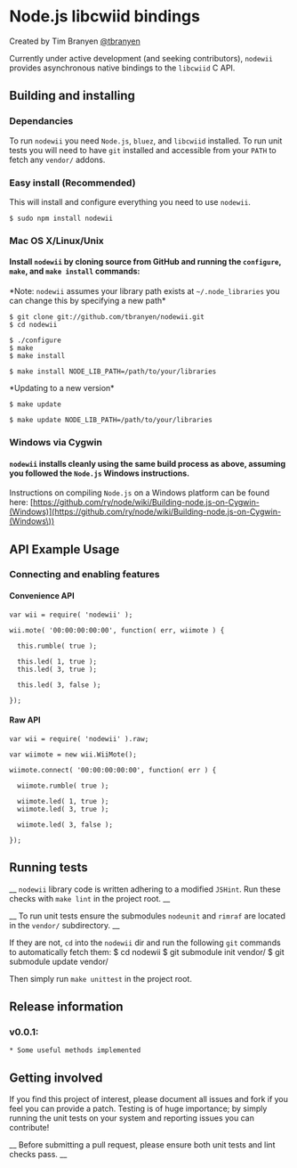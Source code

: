 Node.js libcwiid bindings
=======================

Created by Tim Branyen [@tbranyen](http://twitter.com/tbranyen)

Currently under active development (and seeking contributors), `nodewii` provides asynchronous native bindings to the `libcwiid` C API.

Building and installing
-----------------------

### Dependancies ###
To run `nodewii` you need `Node.js`, `bluez`, and `libcwiid` installed. To run unit tests you will need to have `git` installed and accessible from your `PATH` to fetch any `vendor/` addons. 

### Easy install (Recommended) ###
This will install and configure everything you need to use `nodewii`.

    $ sudo npm install nodewii

### Mac OS X/Linux/Unix ###

#### Install `nodewii` by cloning source from __GitHub__ and running the `configure`, `make`, and `make install` commands: ####
\*Note: `nodewii` assumes your library path exists at `~/.node_libraries` you can change this by specifying a new path\*
    
    $ git clone git://github.com/tbranyen/nodewii.git
    $ cd nodewii

    $ ./configure
    $ make
    $ make install
    
    $ make install NODE_LIB_PATH=/path/to/your/libraries

\*Updating to a new version\*

    $ make update

    $ make update NODE_LIB_PATH=/path/to/your/libraries

### Windows via Cygwin ###

#### `nodewii` installs cleanly using the same build process as above, assuming you followed the `Node.js` Windows instructions. ####

Instructions on compiling `Node.js` on a Windows platform can be found here:
[https://github.com/ry/node/wiki/Building-node.js-on-Cygwin-(Windows)](https://github.com/ry/node/wiki/Building-node.js-on-Cygwin-(Windows\))

API Example Usage
-----------------

### Connecting and enabling features ###

#### Convenience API ####

    var wii = require( 'nodewii' );

    wii.mote( '00:00:00:00:00', function( err, wiimote ) {

      this.rumble( true );

      this.led( 1, true );
      this.led( 3, true );

      this.led( 3, false );

    });

#### Raw API ####

    var wii = require( 'nodewii' ).raw;

    var wiimote = new wii.WiiMote();

    wiimote.connect( '00:00:00:00:00', function( err ) {

      wiimote.rumble( true );

      wiimote.led( 1, true );
      wiimote.led( 3, true );

      wiimote.led( 3, false );

    });
    


Running tests
-------------

__ `nodewii` library code is written adhering to a modified `JSHint`. Run these checks with `make lint` in the project root. __

__ To run unit tests ensure the submodules `nodeunit` and `rimraf` are located in the `vendor/` subdirectory. __

If they are not, `cd` into the `nodewii` dir and run the following `git` commands to automatically fetch them:
    $ cd nodewii
    $ git submodule init vendor/
    $ git submodule update vendor/

Then simply run `make unittest` in the project root.

Release information
-------------------

### v0.0.1: ###
    * Some useful methods implemented

Getting involved
----------------

If you find this project of interest, please document all issues and fork if you feel you can provide a patch.  Testing is of huge importance; by simply running the unit tests on your system and reporting issues you can contribute!

__ Before submitting a pull request, please ensure both unit tests and lint checks pass. __
